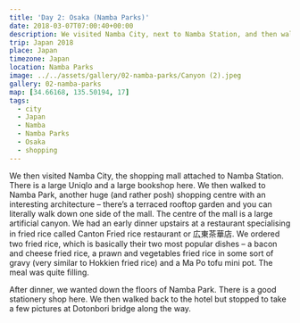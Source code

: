 ```yaml
---
title: 'Day 2: Osaka (Namba Parks)'
date: 2018-03-07T07:00:40+00:00
description: We visited Namba City, next to Namba Station, and then walked to Namba Parks, another huge shopping centre with an interesting architecture.
trip: Japan 2018
place: Japan
timezone: Japan
location: Namba Parks
image: ../../assets/gallery/02-namba-parks/Canyon (2).jpeg
gallery: 02-namba-parks
map: [34.66168, 135.50194, 17]
tags:
  - city
  - Japan
  - Namba
  - Namba Parks
  - Osaka
  - shopping
---
```


We then visited Namba City, the shopping mall attached to Namba Station. There is a large Uniqlo and a large bookshop here. We then walked to Namba Park, another huge (and rather posh) shopping centre with an interesting architecture &#8211; there&#8217;s a terraced rooftop garden and you can literally walk down one side of the mall. The centre of the mall is a large artificial canyon. We had an early dinner upstairs at a restaurant specialising in fried rice called Canton Fried rice restaurant or 広東茶華店. We ordered two fried rice, which is basically their two most popular dishes &#8211; a bacon and cheese fried rice, a prawn and vegetables fried rice in some sort of gravy (very similar to Hokkien fried rice) and a Ma Po tofu mini pot. The meal was quite filling.

After dinner, we wanted down the floors of Namba Park. There is a good stationery shop here. We then walked back to the hotel but stopped to take a few pictures at Dotonbori bridge along the way.
